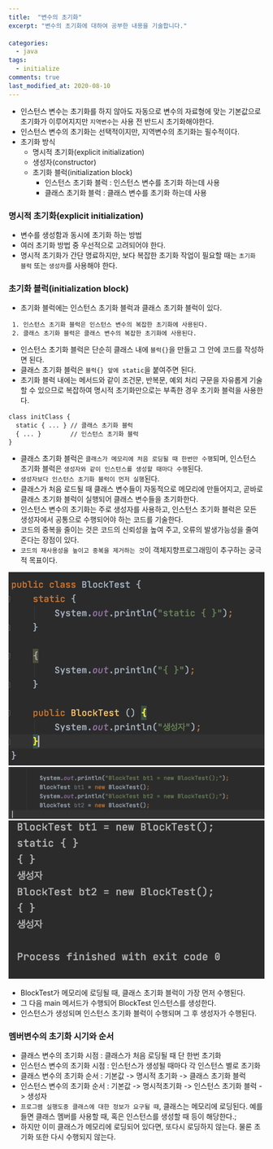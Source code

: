 ```yaml
---
title:  "변수의 초기화"
excerpt: "변수의 초기화에 대하여 공부한 내용을 기술합니다."

categories:
  - java
tags:
  - initialize
comments: true
last_modified_at: 2020-08-10
---
```


* 인스턴스 변수는 초기화를 하지 않아도 자동으로 변수의 자료형에 맞는 기본값으로 초기화가 이루어지지만 `지역변수`는 사용 전 반드시 초기화해야한다.
* 인스턴스 변수의 초기화는 선택적이지만, 지역변수의 초기화는 필수적이다.
* 초기화 방식
  * 명시적 초기화(explicit initialization)
  * 생성자(constructor)
  * 초기화 블럭(initialization block)
    * 인스턴스 초기화 블럭 : 인스턴스 변수를 초기화 하는데 사용
    * 클래스 초기화 블럭 : 클래스 변수를 초기화 하는데 사용 

### 명시적 초기화(explicit initialization)
* 변수를 생성함과 동시에 초기화 하는 방법
* 여러 초기화 방법 중 우선적으로 고려되어야 한다.
* 명시적 초기화가 간단 명료하지만, 보다 복잡한 초기화 작업이 필요할 때는 `초기화 블럭` 또는 `생성자`를 사용해야 한다.

### 초기화 블럭(initialization block)
* 초기화 블럭에는 인스턴스 초기화 블럭과 클래스 초기화 블럭이 있다.

```
 1. 인스턴스 초기화 블럭은 인스턴스 변수의 복잡한 초기화에 사용된다.
 2. 클래스 초기화 블럭은 클래스 변수의 복잡한 초기화에 사용된다.
```

* 인스턴스 초기화 블럭은 단순히 클래스 내에 `블럭{}`을 만들고 그 안에 코드를 작성하면 된다.
* 클래스 초기화 블럭은 `블럭{} 앞에 static`을 붙여주면 된다.
* 초기화 블럭 내에는 메서드와 같이 조건문, 반복문, 예외 처리 구문을 자유롭게 기술할 수 있으므로 복잡하여 명시적 초기화만으로는 부족한 경우 초기화 블럭을 사용한다.

```
class initClass {
  static { ... } // 클래스 초기화 블럭
  { ... }        // 인스턴스 초기화 블럭
}
```

* 클래스 초기화 블럭은 `클래스가 메모리에 처음 로딩될 때 한번만 수행`되며, 인스턴스 초기화 블럭은 `생성자와 같이 인스턴스를 생성할 때마다 수행`된다.
* `생성자보다 인스턴스 초기화 블럭이 먼저 실행`된다.
* 클래스가 처음 로드될 때 클래스 변수들이 자동적으로 메모리에 만들어지고, 곧바로 클래스 초기화 블럭이 실행되어 클래스 변수들을 초기화한다.
* 인스턴스 변수의 초기화는 주로 생성자를 사용하고, 인스턴스 초기화 블럭은 모든 생성자에서 공통으로 수행되어야 하는 코드를 기술한다.
* 코드의 중복을 줄이는 것은 코드의 신뢰성을 높여 주고, 오류의 발생가능성을 줄여 준다는 장점이 있다.
* `코드의 재사용성을 높이고 중복을 제거하는 것`이 객체지향프로그래밍이 추구하는 궁극적 목표이다. 

![1](/assets/images/block_test_class.png)
![1](/assets/images/block_test.png)
![1](/assets/images/block_test_result.png)

* BlockTest가 메모리에 로딩될 때, 클래스 초기화 블럭이 가장 먼저 수행된다.
* 그 다음 main 메서드가 수행되어 BlockTest 인스턴스를 생성한다.
* 인스턴스가 생성되며 인스턴스 초기화 블럭이 수행되며 그 후 생성자가 수행된다.

### 멤버변수의 초기화 시기와 순서
* 클래스 변수의 초기화 시점 : 클래스가 처음 로딩될 때 단 한번 초기화
* 인스턴스 변수의 초기화 시점 : 인스턴스가 생성될 때마다 각 인스턴스 별로 초기화
* 클래스 변수의 초기화 순서 : 기본값 -> 명시적 초기화 -> 클래스 초기화 블럭
* 인스턴스 변수의 초기화 순서 : 기본값 -> 명시적초기화 -> 인스턴스 초기화 블럭 -> 생성자
* `프로그램 실행도중 클래스에 대한 정보가 요구될 때`, 클래스는 메모리에 로딩된다. 예를 들면 클래스 멤버를 사용할 때, 혹은 인스턴스를 생성할 때 등이 해당한다.;
* 하지만 이미 클래스가 메모리에 로딩되어 있다면, 또다시 로딩하지 않는다. 물론 초기화 또한 다시 수행되지 않는다.